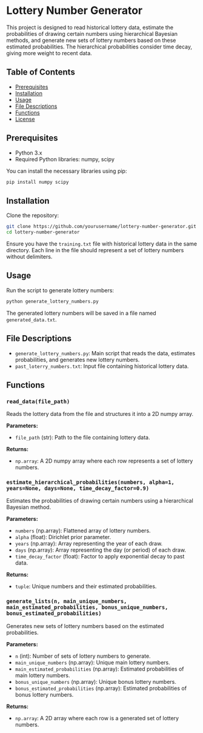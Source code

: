 
# Lottery Number Generator

This project is designed to read historical lottery data, estimate the probabilities of drawing certain numbers using hierarchical Bayesian methods, and generate new sets of lottery numbers based on these estimated probabilities. The hierarchical probabilities consider time decay, giving more weight to recent data.

## Table of Contents

- [Prerequisites](#prerequisites)
- [Installation](#installation)
- [Usage](#usage)
- [File Descriptions](#file-descriptions)
- [Functions](#functions)
- [License](#license)

## Prerequisites

- Python 3.x
- Required Python libraries: numpy, scipy

You can install the necessary libraries using pip:

```bash
pip install numpy scipy
```

## Installation

Clone the repository:

```bash
git clone https://github.com/yourusername/lottery-number-generator.git
cd lottery-number-generator
```

Ensure you have the `training.txt` file with historical lottery data in the same directory. Each line in the file should represent a set of lottery numbers without delimiters.

## Usage

Run the script to generate lottery numbers:

```bash
python generate_lottery_numbers.py
```

The generated lottery numbers will be saved in a file named `generated_data.txt`.

## File Descriptions

- `generate_lottery_numbers.py`: Main script that reads the data, estimates probabilities, and generates new lottery numbers.
- `past_loterry_numbers.txt`: Input file containing historical lottery data.

## Functions

### `read_data(file_path)`

Reads the lottery data from the file and structures it into a 2D numpy array.

**Parameters:**

- `file_path` (str): Path to the file containing lottery data.

**Returns:**

- `np.array`: A 2D numpy array where each row represents a set of lottery numbers.

### `estimate_hierarchical_probabilities(numbers, alpha=1, years=None, days=None, time_decay_factor=0.9)`

Estimates the probabilities of drawing certain numbers using a hierarchical Bayesian method.

**Parameters:**

- `numbers` (np.array): Flattened array of lottery numbers.
- `alpha` (float): Dirichlet prior parameter.
- `years` (np.array): Array representing the year of each draw.
- `days` (np.array): Array representing the day (or period) of each draw.
- `time_decay_factor` (float): Factor to apply exponential decay to past data.

**Returns:**

- `tuple`: Unique numbers and their estimated probabilities.

### `generate_lists(n, main_unique_numbers, main_estimated_probabilities, bonus_unique_numbers, bonus_estimated_probabilities)`

Generates new sets of lottery numbers based on the estimated probabilities.

**Parameters:**

- `n` (int): Number of sets of lottery numbers to generate.
- `main_unique_numbers` (np.array): Unique main lottery numbers.
- `main_estimated_probabilities` (np.array): Estimated probabilities of main lottery numbers.
- `bonus_unique_numbers` (np.array): Unique bonus lottery numbers.
- `bonus_estimated_probabilities` (np.array): Estimated probabilities of bonus lottery numbers.

**Returns:**

- `np.array`: A 2D array where each row is a generated set of lottery numbers.
